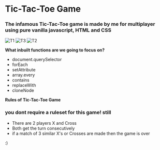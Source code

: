 <h1>Tic-Tac-Toe Game</h1>

<h3>The infamous Tic-Tac-Toe game is made by me for multiplayer using pure vanilla javascript, HTML and CSS</h3>

![T1](https://github.com/mujtbkhn/tic-tac-toe/assets/86319200/f7ea3f34-1dda-4a92-902d-f882267fcb53)
![T3](https://github.com/mujtbkhn/tic-tac-toe/assets/86319200/dcf687cb-cd84-452d-ad63-cc18f093beb0)
![T2](https://github.com/mujtbkhn/tic-tac-toe/assets/86319200/02a01e47-e944-467f-b037-6bd36c665112)

**What inbuilt functions are we going to focus on?**
* document.querySelector
* forEach
* setAttribute
* array.every
* contains
* replaceWith
* cloneNode

**Rules of Tic-Tac-Toe Game**

<h3>you dont require a ruleset for this game! still</h3>

* There are 2 players X and Cross
* Both get the turn consecutively
* if a match of 3 similar X's or Crosses are made then the game is over

:)
